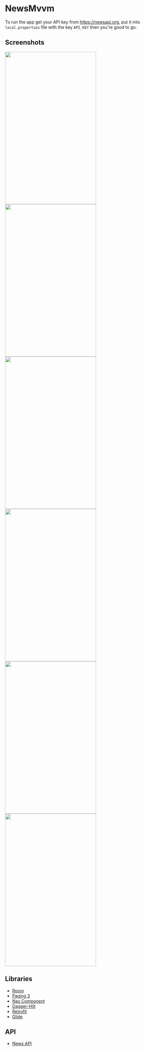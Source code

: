 # NewsMvvm
To run the app get your API key from https://newsapi.org, put it into `local.properties` file with the key `API_KEY` then you're good to go.
## Screenshots
<image src="https://user-images.githubusercontent.com/57332671/111804416-1ec24780-88e1-11eb-8cb4-00f2f4b57ac0.png" width="300" height="500"/>  <image src="https://user-images.githubusercontent.com/57332671/111804682-5a5d1180-88e1-11eb-8a48-39db63098ef1.png" width="300" height="500"/><br/>
<image src="https://user-images.githubusercontent.com/57332671/111805077-c3448980-88e1-11eb-919c-6a67c70c34a9.png" width="300" height="500"/>  <image src="https://user-images.githubusercontent.com/57332671/111805300-eff8a100-88e1-11eb-9ef6-246dbb644d1e.png" width="300" height="500"/><br/>
<image src="https://user-images.githubusercontent.com/57332671/111805446-161e4100-88e2-11eb-95a6-0177ab23713c.png" width="300" height="500"/> <image src="https://user-images.githubusercontent.com/57332671/111805651-449c1c00-88e2-11eb-9bef-620270eeabb9.png" width="300" height="500"/>

## Libraries 
 * [Room](https://developer.android.com/training/data-storage/room)
 * [Paging 3](https://developer.android.com/topic/libraries/architecture/paging/v3-overview)
 * [Nav Component](https://developer.android.com/guide/navigation/navigation-getting-started)
 * [Dagger-Hilt](https://dagger.dev/hilt/)
 * [Retrofit](https://square.github.io/retrofit/)
 * [Glide](https://github.com/bumptech/glide)
 
 ## API
* [News API](https://newsapi.org/)

